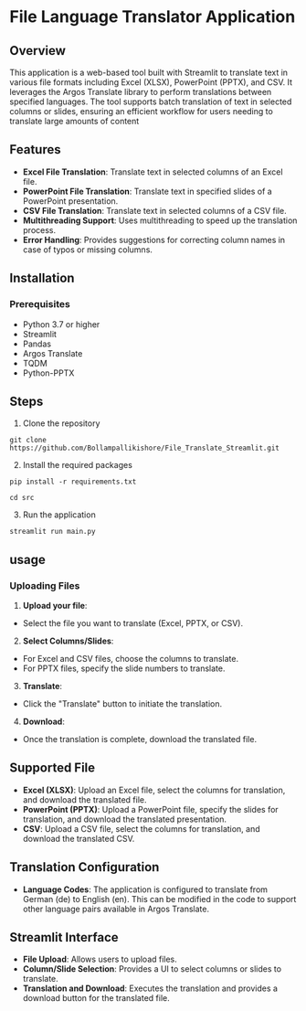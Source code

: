 # File Language Translator Application

## Overview

This application is a web-based tool built with Streamlit to translate text in various file formats including Excel (XLSX), PowerPoint (PPTX), and CSV. It leverages the Argos Translate library to perform translations between specified languages. The tool supports batch translation of text in selected columns or slides, ensuring an efficient workflow for users needing to translate large amounts of content

## Features

- __Excel File Translation__: Translate text in selected columns of an Excel file.
- __PowerPoint File Translation__: Translate text in specified slides of a PowerPoint presentation.
- __CSV File Translation__: Translate text in selected columns of a CSV file.
- __Multithreading Support__: Uses multithreading to speed up the translation process.
- __Error Handling__: Provides suggestions for correcting column names in case of typos or missing columns.

## Installation

### Prerequisites
- Python 3.7 or higher
- Streamlit
- Pandas
- Argos Translate
- TQDM
- Python-PPTX

## Steps
1. Clone the repository
```
git clone https://github.com/Bollampallikishore/File_Translate_Streamlit.git

```
2. Install the required packages

```
pip install -r requirements.txt
```
```
cd src
```
3. Run the application

```
streamlit run main.py
```
## usage
### Uploading Files

1. __Upload your file__: 
- Select the file you want to translate (Excel, PPTX, or CSV).
2. __Select Columns/Slides__:
- For Excel and CSV files, choose the columns to translate.
- For PPTX files, specify the slide numbers to translate.
3. __Translate__:
- Click the "Translate" button to initiate the translation.
4. __Download__:
- Once the translation is complete, download the translated file.

## Supported File 

- __Excel (XLSX)__: Upload an Excel file, select the columns for translation, and download the translated file.
- __PowerPoint (PPTX)__: Upload a PowerPoint file, specify the slides for translation, and download the translated presentation.
- __CSV__: Upload a CSV file, select the columns for translation, and download the translated CSV.

## Translation Configuration

- __Language Codes__: The application is configured to translate from German (de) to English (en). This can be modified in the code to support other language pairs available in Argos Translate.

## Streamlit Interface

- __File Upload__: Allows users to upload files.
- __Column/Slide Selection__: Provides a UI to select columns or slides to translate.
- __Translation and Download__: Executes the translation and provides a download button for the translated file.
